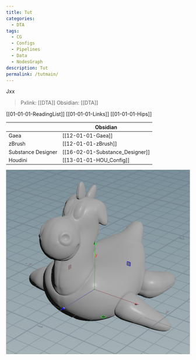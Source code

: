 ```yaml
---
title: Tut
categories:
  - DTA
tags:
  - CG
  - Configs
  - Pipelines
  - Data
  - NodesGraph
description: Tut
permalink: /tutmain/
---
```





Jxx


> Pxlink: [[DTA]]
> Obsidian: [[DTA]]

[[01-01-01-ReadingList]]
[[01-01-01-Links]]
[[01-01-01-Hips]]

|  | Obsidian |
| ---- | ---- |
| Gaea | [[12-01-01-Gaea]] |
| zBrush | [[12-01-01-zBrush]]<br> |
| Substance Designer | [[16-02-01-Substance_Designer]] |
| Houdini | [[13-01-01-HOU_Config]] |




![My image Name](/src/pipe/axies_gl.png)
